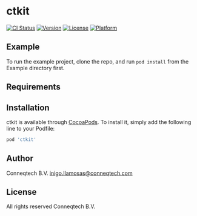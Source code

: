 # ctkit

[![CI Status](https://img.shields.io/travis/jookes/ctkit.svg?style=flat)](https://travis-ci.org/jookes/ctkit)
[![Version](https://img.shields.io/cocoapods/v/ctkit.svg?style=flat)](https://cocoapods.org/pods/ctkit)
[![License](https://img.shields.io/cocoapods/l/ctkit.svg?style=flat)](https://cocoapods.org/pods/ctkit)
[![Platform](https://img.shields.io/cocoapods/p/ctkit.svg?style=flat)](https://cocoapods.org/pods/ctkit)

## Example

To run the example project, clone the repo, and run `pod install` from the Example directory first.

## Requirements

## Installation

ctkit is available through [CocoaPods](https://cocoapods.org). To install
it, simply add the following line to your Podfile:

```ruby
pod 'ctkit'
```

## Author

Conneqtech B.V.
inigo.llamosas@conneqtech.com

## License

All rights reserved Conneqtech B.V.
